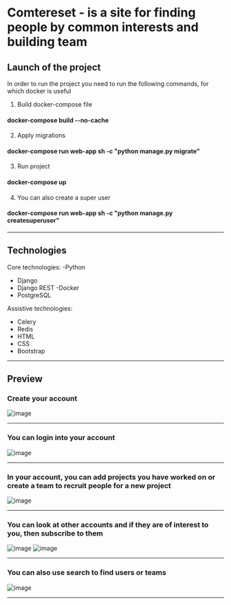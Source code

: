 # Comtereset - is a site for finding people by common interests and building team

## Launch of the project

In order to run the project you need to run the following commands, for which docker is useful

1) Build docker-compose file

#### docker-compose build --no-cache

2) Apply migrations

#### docker-compose run web-app sh -c "python manage.py migrate"

3) Run project

#### docker-compose up

4) You can also create a super user

#### docker-compose run web-app sh -c "python manage.py createsuperuser"

<hr>

## Technologies

Core technologies:
-Python
- Django
- Django REST
-Docker
- PostgreSQL

Assistive technologies:
- Celery
- Redis
- HTML
- CSS
- Bootstrap

<hr>

## Preview 

### Create your account
![image](https://github.com/rakhovetski/comterest/assets/93330902/38265d56-b231-4ac1-b3af-65d5d5366b0a)

<hr>

### You can login into your account

![image](https://github.com/rakhovetski/comterest/assets/93330902/7097a967-f283-45d3-8aa1-e0eeb7319c63)

<hr>

### In your account, you can add projects you have worked on or create a team to recruit people for a new project

![image](https://github.com/rakhovetski/comterest/assets/93330902/27792648-a124-4662-9fd9-5938756f8d4e)

<hr>

### You can look at other accounts and if they are of interest to you, then subscribe to them

![image](https://github.com/rakhovetski/comterest/assets/93330902/35b20869-b94d-46a5-a9cb-2689cadbd83a)
![image](https://github.com/rakhovetski/comterest/assets/93330902/5286e87d-74fc-4ea8-b8d5-4013f4f6863e)

<hr>

### You can also use search to find users or teams

![image](https://github.com/rakhovetski/comterest/assets/93330902/6db80fc4-01bb-4cc8-83b5-1c2e433690ee)

<hr>


